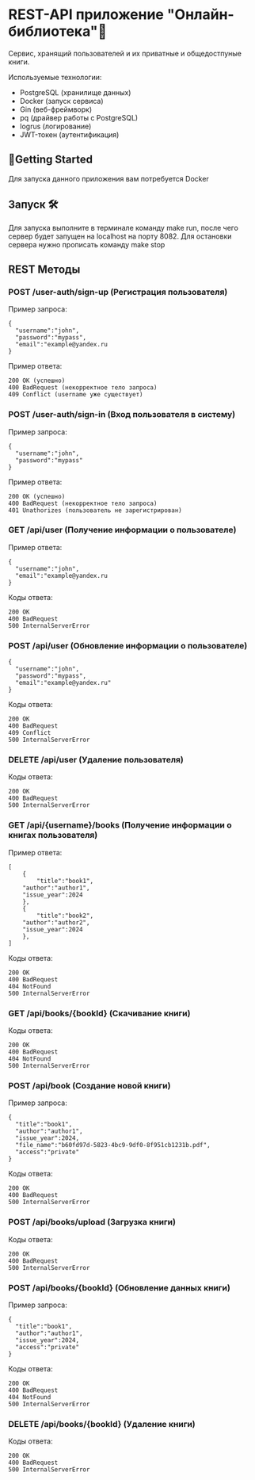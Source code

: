 # REST-API приложение "Онлайн-библиотека"🚀
Сервис, хранящий пользователей и их приватные и общедостпуные книги.

Используемые технологии:
+ PostgreSQL (хранилище данных)
+ Docker (запуск сервиса)
+ Gin (веб-фреймворк)
+ pq (драйвер работы с PostgreSQL)
+ logrus (логирование)
+ JWT-токен (аутентификация)

## 🔧Getting Started
Для запуска данного приложения вам потребуется Docker

## Запуск 🛠️
Для запуска выполните в терминале команду make run, после чего сервер будет запущен на localhost на порту 8082. Для остановки сервера нужно прописать команду make stop

## REST Методы
### POST /user-auth/sign-up (Регистрация пользователя)
Пример запроса:
```
{
  "username":"john",
  "password":"mypass",
  "email":"example@yandex.ru
}
```
Пример ответа:
```
200 OK (успешно)
400 BadRequest (некорректное тело запроса)
409 Conflict (username уже существует)
```

### POST /user-auth/sign-in (Вход пользователя в систему)
Пример запроса:
```
{
  "username":"john",
  "password":"mypass"
}
```
Пример ответа:
```
200 OK (успешно)
400 BadRequest (некорректное тело запроса)
401 Unathorizes (пользователь не зарегистрирован)
```

### GET /api/user (Получение информации о пользователе)
Пример ответа:
```
{
  "username":"john",
  "email":"example@yandex.ru
}
```
Коды ответа:
```
200 OK
400 BadRequest
500 InternalServerError
```

### POST /api/user (Обновление информации о пользователе)
```
{
  "username":"john",
  "password":"mypass",
  "email":"example@yandex.ru"
}
```
Коды ответа:
```
200 OK
400 BadRequest
409 Conflict
500 InternalServerError
```

### DELETE /api/user (Удаление пользователя)
Коды ответа:
```
200 OK
400 BadRequest
500 InternalServerError
```

### GET /api/{username}/books (Получение информации о книгах пользователя)
Пример ответа:
```
[
	{
		"title":"book1",
    "author":"author1",
    "issue_year":2024
	},
	{
		"title":"book2",
    "author":"author2",
    "issue_year":2024
	},
]
```
Коды ответа:
```
200 OK
400 BadRequest
404 NotFound
500 InternalServerError
```

### GET /api/books/{bookId} (Скачивание книги)
Коды ответа:
```
200 OK
400 BadRequest
404 NotFound
500 InternalServerError
```

### POST /api/book (Создание новой книги)
Пример запроса:
```
{
  "title":"book1",
  "author":"author1",
  "issue_year":2024,
  "file_name":"b60fd97d-5823-4bc9-9df0-8f951cb1231b.pdf",
  "access":"private"
}
```
Коды ответа:
```
200 OK
400 BadRequest
500 InternalServerError
```

### POST /api/books/upload (Загрузка книги)
Коды ответа:
```
200 OK
400 BadRequest
500 InternalServerError
```
### POST /api/books/{bookId} (Обновление данных книги)
Пример запроса:
```
{
  "title":"book1",
  "author":"author1",
  "issue_year":2024,
  "access":"private"
}
```
Коды ответа:
```
200 OK
400 BadRequest
404 NotFound
500 InternalServerError
```

### DELETE /api/books/{bookId} (Удаление книги)
Коды ответа:
```
200 OK
400 BadRequest
500 InternalServerError
```
